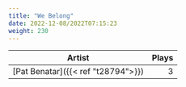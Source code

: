 ```yaml
---
title: "We Belong"
date: 2022-12-08/2022T07:15:23
weight: 230
---
```




 Artist | Plays 
----- | -----:
[Pat Benatar]({{< ref "t28794">}}) | 3
